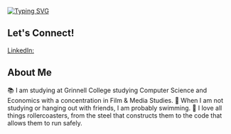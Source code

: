 <a href="https://git.io/typing-svg"><img src="https://readme-typing-svg.demolab.com?font=Handjet&size=35&duration=2000&pause=250&color=CD1212&center=true&multiline=true&repeat=false&width=750&height=200&lines=Hello!+%F0%9F%91%8B;I'm+Mitch%2C+a+tech+enthusiast+and+rollercoaster+nerd!+;(seriously%2C+I+know+way+too+much+about+both)" alt="Typing SVG" /></a>

## Let's Connect!
[LinkedIn:](https://www.linkedin.com/in/mitchpaiva/)

## About Me
📚 I am studying at Grinnell College studying Computer Science and Economics with a concentration in Film & Media Studies.
🤿 When I am not studying or hanging out with friends, I am probably swimming.
🎢 I love all things rollercoasters, from the steel that constructs them to the code that allows them to run safely.

